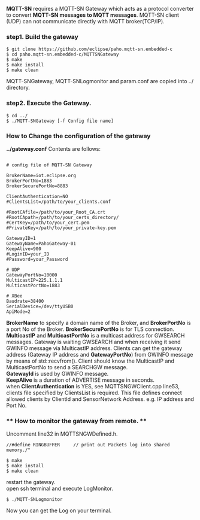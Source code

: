 **MQTT-SN** requires a MQTT-SN Gateway which acts as a protocol converter to convert **MQTT-SN messages to MQTT messages**. MQTT-SN client (UDP) can not communicate directly with MQTT broker(TCP/IP).   

### **step1. Build the gateway**   
````
$ git clone https://github.com/eclipse/paho.mqtt-sn.embedded-c   
$ cd paho.mqtt-sn.embedded-c/MQTTSNGateway       
$ make   
$ make install   
$ make clean    
````      
MQTT-SNGateway, MQTT-SNLogmonitor and param.conf are copied into ../ directory.

    
### **step2. Execute the Gateway.**     

````    
$ cd ../   
$ ./MQTT-SNGateway [-f Config file name]
````   


### **How to Change the configuration of the gateway**    
**../gateway.conf**   Contents are follows: 
   
````    

# config file of MQTT-SN Gateway

BrokerName=iot.eclipse.org
BrokerPortNo=1883
BrokerSecurePortNo=8883    

ClientAuthentication=NO
#ClientsList=/path/to/your_clients.conf    
    
#RootCAfile=/path/to/your_Root_CA.crt    
#RootCApath=/path/to/your_certs_directory/   
#CertKey=/path/to/your_cert.pem
#PrivateKey=/path/to/your_private-key.pem
    
GatewayID=1    
GatewayName=PahoGateway-01    
KeepAlive=900    
#LoginID=your_ID    
#Password=your_Password    

# UDP
GatewayPortNo=10000    
MulticastIP=225.1.1.1    
MulticastPortNo=1883    

# XBee
Baudrate=38400    
SerialDevice=/dev/ttyUSB0    
ApiMode=2    
````    

**BrokerName** to specify a domain name of the Broker, and **BrokerPortNo** is a port No of the Broker. **BrokerSecurePortNo** is for TLS connection.       
**MulticastIP** and **MulticastPortNo** is a multicast address for GWSEARCH messages. Gateway is waiting GWSEARCH  and when receiving it send GWINFO message via MulticastIP address. Clients can get the gateway address (Gateway IP address and **GatewayPortNo**) from GWINFO message by means of std::recvfrom().
Client should know the MulticastIP and MulticastPortNo to send a SEARCHGW message.    
**GatewayId** is used by GWINFO message.    
**KeepAlive** is a duration of ADVERTISE message in seconds.    
when **ClientAuthentication** is YES, see MQTTSNGWClient.cpp line53, clients file specified by ClientsList is required. This file defines connect allowed clients by ClientId and SensorNetwork Address. e.g. IP address and Port No.    



### ** How to monitor the gateway from remote. **

Uncomment line32 in MQTTSNGWDefined.h.

`//#define RINGBUFFER     // print out Packets log into shared memory./"`    
````    
$ make   
$ make install 
$ make clean
````
restart the gateway.    
open ssh terminal and execute LogMonitor.

`$ ./MQTT-SNLogmonitor`    

Now you can get the Log on your terminal.



